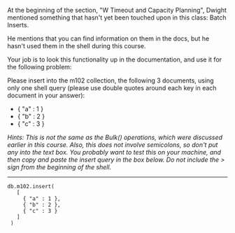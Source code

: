 At the beginning of the section, "W Timeout and Capacity Planning", Dwight mentioned something that hasn't yet been touched upon in this class: Batch Inserts.

He mentions that you can find information on them in the docs, but he hasn't used them in the shell during this course.

Your job is to look this functionality up in the documentation, and use it for the following problem:

Please insert into the m102 collection, the following 3 documents, using only one shell query (please use double quotes around each key in each document in your answer):

* { "a" : 1 }
* { "b" : 2 }
* { "c" : 3 }

_Hints: This is not the same as the Bulk() operations, which were discussed earlier in this course. Also, this does not involve semicolons, so don't put any into the text box. You probably want to test this on your machine, and then copy and paste the insert query in the box below. Do not include the > sign from the beginning of the shell._

----

```
db.m102.insert(
   [
     { "a" : 1 },
     { "b" : 2 },
     { "c" : 3 }
   ]
 )
 ```

